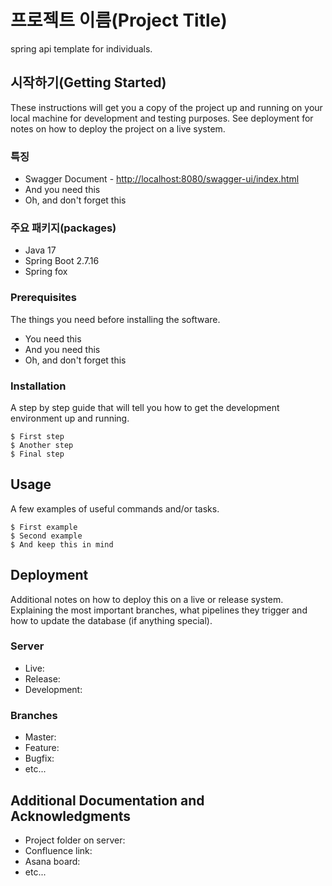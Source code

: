 # 프로젝트 이름(Project Title)

spring api template for individuals.

## 시작하기(Getting Started)

These instructions will get you a copy of the project up and running on your local machine for development and testing purposes. See deployment for notes on how to deploy the project on a live system.


### 특징
* Swagger Document - [http://localhost:8080/swagger-ui/index.html](http://localhost:8080/swagger-ui/index.html#/exception-test-controller)
* And you need this
* Oh, and don't forget this


### 주요 패키지(packages)
* Java 17
* Spring Boot 2.7.16
* Spring fox




### Prerequisites

The things you need before installing the software.

* You need this
* And you need this
* Oh, and don't forget this

### Installation

A step by step guide that will tell you how to get the development environment up and running.

```
$ First step
$ Another step
$ Final step
```

## Usage

A few examples of useful commands and/or tasks.

```
$ First example
$ Second example
$ And keep this in mind
```

## Deployment

Additional notes on how to deploy this on a live or release system. Explaining the most important branches, what pipelines they trigger and how to update the database (if anything special).

### Server

* Live:
* Release:
* Development:

### Branches

* Master: 
* Feature:
* Bugfix:
* etc...

## Additional Documentation and Acknowledgments

* Project folder on server:
* Confluence link:
* Asana board:
* etc...
